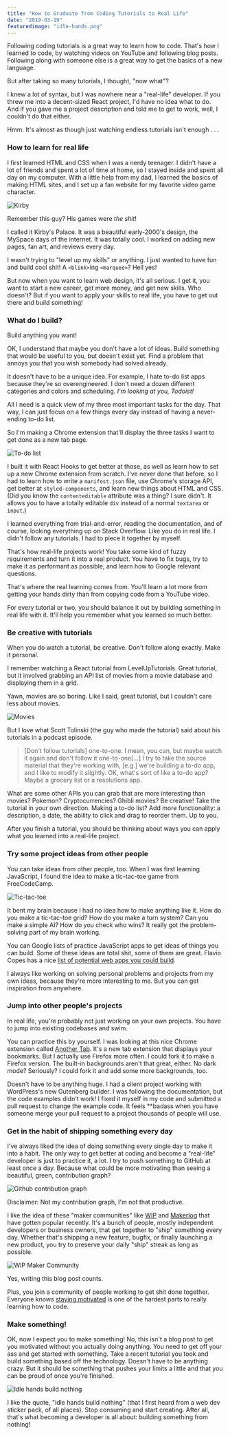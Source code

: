 ```yaml
---
title: "How to Graduate from Coding Tutorials to Real Life"
date: "2019-03-19"
featuredimage: "idle-hands.png"
---
```


Following coding tutorials is a great way to learn how to code. That's how I learned to code, by watching videos on YouTube and following blog posts. Following along with someone else is a great way to get the basics of a new language.

But after taking so many tutorials, I thought, "now what"?

I knew a lot of syntax, but I was nowhere near a "real-life" developer. If you threw me into a decent-sized React project, I'd have no idea what to do. And if you gave me a project description and told me to get to work, well, I couldn't do that either.

Hmm. It's almost as though just watching endless tutorials isn't enough . . .

### How to learn for real life

I first learned HTML and CSS when I was a nerdy teenager. I didn't have a lot of friends and spent a lot of time at home, so I stayed inside and spent all day on my computer. With a little help from my dad, I learned the basics of making HTML sites, and I set up a fan website for my favorite video game character.

![Kirby](kirby.png)

Remember this guy? His games were _the shit_!

I called it Kirby's Palace. It was a beautiful early-2000's design, the MySpace days of the internet. It was totally cool. I worked on adding new pages, fan art, and reviews every day.

I wasn't trying to "level up my skills" or anything. I just wanted to have fun and build cool shit! A `<blink>`ing `<marquee>`? Hell yes!

But now when you want to learn web design, it's all serious. I get it, you want to start a new career, get more money, and get new skills. Who doesn't? But if you want to apply your skills to real life, you have to get out there and build something!

### What do I build?

Build anything you want!

OK, I understand that maybe you don't have a lot of ideas. Build something that would be useful to you, but doesn't exist yet. Find a problem that annoys you that you wish somebody had solved already.

It doesn't have to be a unique idea. For example, I hate to-do list apps because they're so overengineered. I don't need a dozen different categories and colors and scheduling. _I'm looking at you, Todoist!_

All I need is a quick view of my three most important tasks for the day. That way, I can just focus on a few things every day instead of having a never-ending to-do list.

So I'm making a Chrome extension that'll display the three tasks I want to get done as a new tab page.

![To-do list](to-do.png)

I built it with React Hooks to get better at those, as well as learn how to set up a new Chrome extension from scratch. I've never done that before, so I had to learn how to write a `manifest.json` file, use Chrome's storage API, get better at `styled-components`, and learn new things about HTML and CSS. (Did you know the `contenteditable` attribute was a thing? I sure didn't. It allows you to have a totally editable `div` instead of a normal `textarea` or `input`.)

I learned everything from trial-and-error, reading the documentation, and of course, looking everything up on Stack Overflow. Like you do in real life. I didn't follow any tutorials. I had to piece it together by myself.

That's how real-life projects work! You take some kind of fuzzy requirements and turn it into a real product. You have to fix bugs, try to make it as performant as possible, and learn how to Google relevant questions.

That's where the real learning comes from. You'll learn a lot more from getting your hands dirty than from copying code from a YouTube video.

For every tutorial or two, you should balance it out by building something in real life with it. It'll help you remember what you learned so much better.

### Be creative with tutorials

When you do watch a tutorial, be creative. Don't follow along exactly. Make it personal.

I remember watching a React tutorial from LevelUpTutorials. Great tutorial, but it involved grabbing an API list of movies from a movie database and displaying them in a grid.

Yawn, movies are so boring. Like I said, great tutorial, but I couldn't care less about movies.

![Movies](movies.jpg)

But I love what Scott Tolinski (the guy who made the tutorial) said about his tutorials in a podcast episode.

> [Don't follow tutorials] one-to-one. I mean, you can, but maybe watch it again and don't follow it one-to-one[...] I try to take the source material that they're working with, [e.g.] we're building a to-do app, and I like to modify it slightly. OK, what's sort of like a to-do app? Maybe a grocery list or a resolutions app.

What are some other APIs you can grab that are more interesting than movies? Pokemon? Cryptocurrencies? Ghibli movies? Be creative! Take the tutorial in your own direction. Making a to-do list? Add more functionality: a description, a date, the ability to click and drag to reorder them. Up to you.

After you finish a tutorial, you should be thinking about ways you can apply what you learned into a real-life project.

### Try some project ideas from other people

You can take ideas from other people, too. When I was first learning JavaScript, I found the idea to make a tic-tac-toe game from FreeCodeCamp.

![Tic-tac-toe](tic-tac-toe.png)

It bent my brain because I had no idea how to make anything like it. How do you make a tic-tac-toe grid? How do you make a turn system? Can you make a simple AI? How do you check who wins? It really got the problem-solving part of my brain working.

You can Google lists of practice JavaScript apps to get ideas of things you can build. Some of these ideas are total shit, some of them are great. Flavio Copes has a nice [list of potential web apps you could build](https://flaviocopes.com/sample-app-ideas/).

I always like working on solving personal problems and projects from my own ideas, because they're more interesting to me. But you can get inspiration from anywhere.

### Jump into other people's projects

In real life, you're probably not just working on your own projects. You have to jump into existing codebases and swim.

You can practice this by yourself. I was looking at this nice Chrome extension called [Another Tab](https://github.com/mmazzarolo/chrome-another-tab). It's a new tab extension that displays your bookmarks. But I actually use Firefox more often. I could fork it to make a Firefox version. The built-in backgrounds aren't that great, either. No dark mode? Seriously? I could fork it and add some more backgrounds, too.

Doesn't have to be anything huge. I had a client project working with WordPress's new Gutenberg builder. I was following the documentation, but the code examples didn't work! I fixed it myself in my code and submitted a pull request to change the example code. It feels \*\*badass when you have someone merge your pull request to a project thousands of people will use.

### Get in the habit of shipping something every day

I've always liked the idea of doing something every single day to make it into a habit. The only way to get better at coding and become a "real-life" developer is just to practice it, a lot. I try to push something to GitHub at least once a day. Because what could be more motivating than seeing a beautiful, green, contribution graph?

![Github contribution graph](github-green.png)

Disclaimer: Not my contribution graph, I'm not that productive.

I like the idea of these "maker communities" like [WIP](https://wip.chat/) and [Makerlog](https://getmakerlog.com/) that have gotten popular recently. It's a bunch of people, mostly independent developers or business owners, that get together to "ship" something every day. Whether that's shipping a new feature, bugfix, or finally launching a new product, you try to preserve your daily "ship" streak as long as possible.

![WIP Maker Community](wip.png)

Yes, writing this blog post counts.

Plus, you join a community of people working to get shit done together. Everyone knows [staying motivated](https://ericnmurphy.com/motivation/) is one of the hardest parts to really learning how to code.

### Make something!

OK, now I expect you to make something! No, this isn't a blog post to get you motivated without you actually doing anything. You need to get off your ass and get started with something. Take a recent tutorial you took and build something based off the technology. Doesn't have to be anything crazy. But it should be something that pushes your limits a little and that you can be proud of once you're finished.

![Idle hands build nothing](idle-hands.png)

I like the quote, "idle hands build nothing" (that I first heard from a web dev sticker pack, of all places). Stop consuming and start creating. After all, that's what becoming a developer is all about: building something from nothing!

